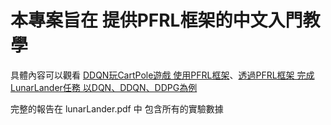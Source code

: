 # 本專案旨在 提供PFRL框架的中文入門教學 

具體內容可以觀看 [DDQN玩CartPole遊戲 使用PFRL框架](https://studio.youtube.com/video/VgMG1JmbzgU/edit)、[透過PFRL框架 完成 LunarLander任務 以DQN、DDQN、DDPG為例](https://studio.youtube.com/video/Vnn2ZufJy4w/edit)

完整的報告在 lunarLander.pdf 中 包含所有的實驗數據